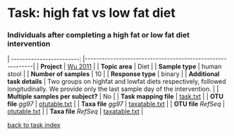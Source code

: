 # Task: high fat vs low fat diet
### Individuals after completing a high fat or low fat diet intervention

| ------------------------: |-----------------------------------------------------------|
| **Project**           | [Wu 2011]( ../docs/bushman_cafe.html )       |
| **Topic area**                | Diet                                                |
| **Sample type**               | human stool                                         |
| **Number of samples**         | 10                                         |
| **Response type**             | binary                                           |
| **Additional task details**   | Two groups on highfat and lowfat diets respectively, followed longitudinally. We provide only the last sample day of the intervention.                                  |
| **Multiple samples per subject?** | No |
| **Task mapping file**         | [task.txt](../datasets/bushman_cafe/task.txt)                                 |
| **OTU file** *gg97*           | [otutable.txt](../datasets/bushman_cafe/gg/otutable.txt)                             |
| **Taxa file** *gg97*          | [taxatable.txt](../datasets/bushman_cafe/gg/taxatable.txt)                          |
| **OTU file** *RefSeq*         | [otutable.txt](../datasets/bushman_cafe/refseq/otutable.txt)                    |
| **Taxa file** *RefSeq*        | [taxatable.txt](../datasets/bushman_cafe/refseq/taxatable.txt)                  |

[back to task index](../README.md)